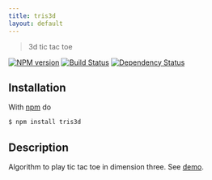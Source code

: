 ```yaml
---
title: tris3d
layout: default
---
```


> 3d tic tac toe

[![NPM version](https://badge.fury.io/js/tris3d.png)](http://badge.fury.io/js/tris3d) [![Build Status](https://travis-ci.org/fibo/tris3d.png?branch=master)](https://travis-ci.org/fibo/tris3d.png?branch=master) [![Dependency Status](https://gemnasium.com/fibo/tris3d.png)](https://gemnasium.com//tris3d)

## Installation

With [npm](https://npmjs.org/) do

```bash
$ npm install tris3d
```

## Description

Algorithm to play tic tac toe in dimension three. See [demo][1].

[1]: http://tris3d.jit.su

